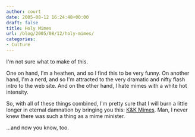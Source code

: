 ```yaml
---
author: court
date: 2005-08-12 16:24:48+00:00
draft: false
title: Holy Mimes
url: /blog/2005/08/12/holy-mimes/
categories:
- Culture
---
```


I'm not sure what to make of this.

One on hand, I'm a heathen, and so I find this to be very funny.  On another hand, I'm a nerd, and so I'm attracted to the very dramatic and nifty flash intro to the web site.  And on the other hand, I hate mimes with a white hot intensity.

So, with all of these things combined, I'm pretty sure that I will burn a little longer in eternal damnation by bringing you this:  [K&K Mimes](http://www.kkmime.org/).  Man, I never knew there was such a thing as a mime minister.

...and now you know, too.

